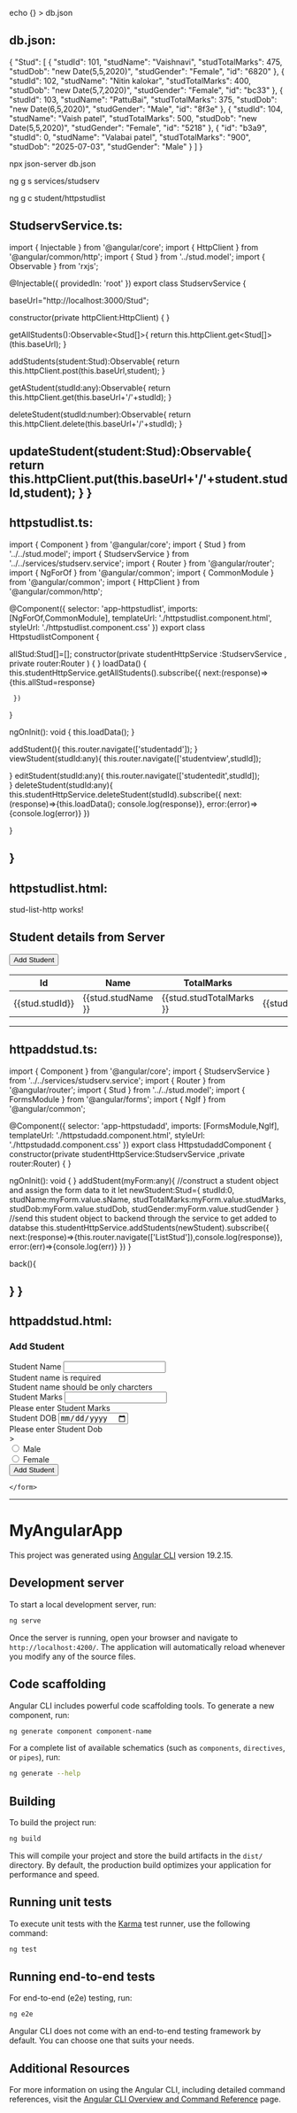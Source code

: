 echo {} > db.json

db.json:
----------------
{
  "Stud": [
    {
      "studId": 101,
      "studName": "Vaishnavi",
      "studTotalMarks": 475,
      "studDob": "new Date(5,5,2020)",
      "studGender": "Female",
      "id": "6820"
    },
    {
      "studId": 102,
      "studName": "Nitin kalokar",
      "studTotalMarks": 400,
      "studDob": "new Date(5,7,2020)",
      "studGender": "Female",
      "id": "bc33"
    },
    {
      "studId": 103,
      "studName": "PattuBai",
      "studTotalMarks": 375,
      "studDob": "new Date(6,5,2020)",
      "studGender": "Male",
      "id": "8f3e"
    },
    {
      "studId": 104,
      "studName": "Vaish patel",
      "studTotalMarks": 500,
      "studDob": "new Date(5,5,2020)",
      "studGender": "Female",
      "id": "5218"
    },
    {
      "id": "b3a9",
      "studId": 0,
      "studName": "Valabai patel",
      "studTotalMarks": "900",
      "studDob": "2025-07-03",
      "studGender": "Male"
    }
  ]
}




npx json-server db.json

ng g s services/studserv

ng g c student/httpstudlist

StudservService.ts:
-----------------------

import { Injectable } from '@angular/core';
import { HttpClient } from '@angular/common/http';
import { Stud } from '../stud.model';
import { Observable } from 'rxjs';

@Injectable({
  providedIn: 'root'
})
export class StudservService {

   baseUrl="http://localhost:3000/Stud";
 
  constructor(private httpClient:HttpClient) { }
 
  getAllStudents():Observable<Stud[]>{
    return this.httpClient.get<Stud[]>(this.baseUrl);
  }

  addStudents(student:Stud):Observable<Stud>{
    return this.httpClient.post<Stud>(this.baseUrl,student);
  }


  getAStudent(studId:any):Observable<Stud>{
    return this.httpClient.get<Stud>(this.baseUrl+'/'+studId);
  }

   deleteStudent(studId:number):Observable<void>{
    return this.httpClient.delete<void>(this.baseUrl+'/'+studId);
  }

   updateStudent(student:Stud):Observable<Stud>{
     return this.httpClient.put<Stud>(this.baseUrl+'/'+student.studId,student);
   }
}
--------------------------------------------------

httpstudlist.ts:
--------------------
import { Component } from '@angular/core';
import { Stud } from '../../stud.model';
import { StudservService } from '../../services/studserv.service';
import { Router } from '@angular/router';
import { NgForOf } from '@angular/common';
import { CommonModule } from '@angular/common';
import { HttpClient } from '@angular/common/http';

@Component({
  selector: 'app-httpstudlist',
  imports: [NgForOf,CommonModule],
  templateUrl: './httpstudlist.component.html',
  styleUrl: './httpstudlist.component.css'
})
export class HttpstudlistComponent {
  
   allStud:Stud[]=[];
   constructor(private studentHttpService :StudservService ,
     private router:Router ) { }
    loadData()
   {
     this.studentHttpService.getAllStudents().subscribe({
       next:(response)=>{this.allStud=response}
       
     })
   }
  
   ngOnInit(): void {
     this.loadData();
   }
 
   addStudent(){
     this.router.navigate(['studentadd']);
   }
   viewStudent(studId:any){
     this.router.navigate(['studentview',studId]);
  
   }
   editStudent(studId:any){
      this.router.navigate(['studentedit',studId]);    
   }
   deleteStudent(studId:any){
     this.studentHttpService.deleteStudent(studId).subscribe({
      next:(response)=>{this.loadData();
     console.log(response)},
      error:(error)=>{console.log(error)}
     })
 
   }
 
}
-----------------------------------------------
httpstudlist.html:
------------------------
<p>stud-list-http works!</p>


<div class="container">
    <h2> Student details from Server</h2>
    <button type="button" class="btn btn-success m-3" (click)="addStudent()">Add Student</button>
    <table class="table table-striped">
        <thead class="table-dark text-white">
            <tr>
                <th>Id</th>
                <th>Name</th>
                <th>TotalMarks</th>
                <th>Dob</th>
                <th>Gender</th>
                <th>Delete</th>
                <th>Edit</th>
                <th>View</th>
            </tr>
        </thead>
        <tbody>
                <tr *ngFor="let stud of allStud" >
                <td>{{stud.studId}}</td>
                <td>{{stud.studName  }}</td>
                <td>{{stud.studTotalMarks }}</td>
                <td>{{stud.studDob}} </td>    
                <td>{{stud.studGender}}</td>
              <td><button type="button" class="btn btn-danger" 
                (click)="deleteStudent(stud.studId)">Remove</button></td>
                <td><button type="button" class="btn btn-primary" 
                    (click)="editStudent(stud.studId)">Edit</button></td>
                <td><button type="button" class="btn btn-warning" 
                    (click)="viewStudent(stud.studId)">View</button></td>
            </tr>
        </tbody>
    </table>   
</div>


---------------------------------------------
httpaddstud.ts:
---------------------
import { Component } from '@angular/core';
import { StudservService } from '../../services/studserv.service';
import { Router } from '@angular/router';
import { Stud } from '../../stud.model';
import { FormsModule } from '@angular/forms';
import { NgIf } from '@angular/common';

@Component({
  selector: 'app-httpstudadd',
  imports: [FormsModule,NgIf],
  templateUrl: './httpstudadd.component.html',
  styleUrl: './httpstudadd.component.css'
})
export class HttpstudaddComponent {
 constructor(private studentHttpService:StudservService
    ,private router:Router) { }

  ngOnInit(): void {
  }
  addStudent(myForm:any){
   //construct a student object and assign the form data to it
      let newStudent:Stud={
        studId:0,
        studName:myForm.value.sName,
        studTotalMarks:myForm.value.studMarks,
        studDob:myForm.value.studDob,
        studGender:myForm.value.studGender
      }
   //send this student object to backend through the service to get added to databse
      this.studentHttpService.addStudents(newStudent).subscribe({
        next:(response)=>{this.router.navigate(['ListStud']),console.log(response)},
        error:(err)=>{console.log(err)}
      })
  }

  back(){

  }
}
--------------------------------
httpaddstud.html:
------------------------
<div class="container">
    <form #myForm="ngForm" (ngSubmit)="addStudent(myForm)">
        <div class="card">
            <div class="card-header bg-warning text-white">
                <h3>Add Student</h3>
            </div>
            <div class="card-body">
                <div class="form-group">
                    <label for="sName" class="form-label">Student Name</label>
                   <input type="text" 
                           class="form-control" 
                           id="sName" 
                           name="sName" 
                           ngModel
                           required
                           OnlyText
                           #myStudName="ngModel">   
                           <div class="text-danger" 
                           *ngIf="myStudName.errors?.['required'] && myStudName.touched">
                        Student name is required
                      </div>                       
                           <div class="text-danger" 
                                *ngIf="myStudName.errors?.['invalidText'] && myStudName.touched">
                             Student name should be only charcters
                           </div>
                </div>
                <div class="form-group">
                    <label for="sMarks" class="form-label">Student Marks</label>
                    <input type="text" 
                           class="form-control" 
                           id="sMarks" 
                           name="studMarks" 
                           ngModel
                           required
                           #myStudMarks="ngModel">
                           <div class="text-danger" *ngIf="!myStudMarks.valid && myStudName.touched">
                             Please enter Student Marks
                          </div>
                </div>
                <div class="form-group">
                    <label for="sDob" class="form-label">Student DOB</label>
                    <input type="date" class="form-control" id="sDob" name="studDob" 
                    ngModel required
                    #myStudDob="ngModel">
                    <div class="text-danger" *ngIf="!myStudDob.valid && myStudName.touched">
                      Please enter Student Dob
                   </div>>
                </div>
                <div class="form-check">
                    <input ngModel class="form-check-input" type="radio" name="studGender" id="sGender" value="Male">
                    <label class="form-check-label" for="sGender">
                      Male
                    </label>
                  </div>
                  <div class="form-check">
                    <input value="Female" ngModel class="form-check-input" type="radio" name="studGender" id="sGender">
                    <label class="form-check-label" for="sGender">
                      Female
                    </label>
                  </div>
            </div>
            <div class="card-footer bg-warning text-white">
                <button type="submit" class="btn btn-sucess" [disabled]="myForm.invalid" >Add Student</button>
            </div>
        </div>

    </form>
</div>

------------------------------------------------------------

# MyAngularApp

This project was generated using [Angular CLI](https://github.com/angular/angular-cli) version 19.2.15.

## Development server

To start a local development server, run:

```bash
ng serve
```

Once the server is running, open your browser and navigate to `http://localhost:4200/`. The application will automatically reload whenever you modify any of the source files.

## Code scaffolding

Angular CLI includes powerful code scaffolding tools. To generate a new component, run:

```bash
ng generate component component-name
```

For a complete list of available schematics (such as `components`, `directives`, or `pipes`), run:

```bash
ng generate --help
```

## Building

To build the project run:

```bash
ng build
```

This will compile your project and store the build artifacts in the `dist/` directory. By default, the production build optimizes your application for performance and speed.

## Running unit tests

To execute unit tests with the [Karma](https://karma-runner.github.io) test runner, use the following command:

```bash
ng test
```

## Running end-to-end tests

For end-to-end (e2e) testing, run:

```bash
ng e2e
```

Angular CLI does not come with an end-to-end testing framework by default. You can choose one that suits your needs.

## Additional Resources

For more information on using the Angular CLI, including detailed command references, visit the [Angular CLI Overview and Command Reference](https://angular.dev/tools/cli) page.
